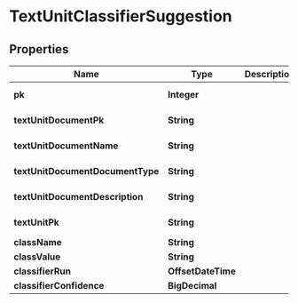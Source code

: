 

# TextUnitClassifierSuggestion


## Properties

| Name | Type | Description | Notes |
|------------ | ------------- | ------------- | -------------|
|**pk** | **Integer** |  |  [optional] [readonly] |
|**textUnitDocumentPk** | **String** |  |  [optional] [readonly] |
|**textUnitDocumentName** | **String** |  |  [optional] [readonly] |
|**textUnitDocumentDocumentType** | **String** |  |  [optional] [readonly] |
|**textUnitDocumentDescription** | **String** |  |  [optional] [readonly] |
|**textUnitPk** | **String** |  |  [optional] [readonly] |
|**className** | **String** |  |  |
|**classValue** | **String** |  |  |
|**classifierRun** | **OffsetDateTime** |  |  [optional] |
|**classifierConfidence** | **BigDecimal** |  |  [optional] |



